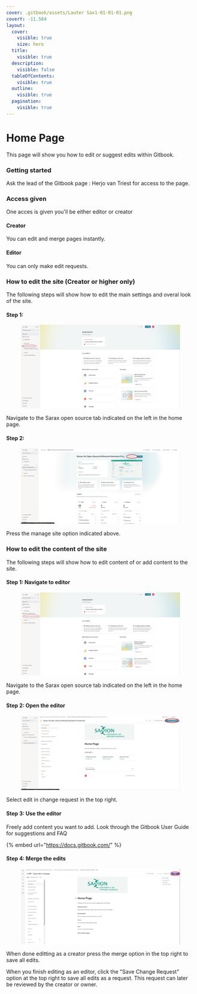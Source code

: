```yaml
---
cover: .gitbook/assets/Lauter Sax1-01-01-01.png
coverY: -11.584
layout:
  cover:
    visible: true
    size: hero
  title:
    visible: true
  description:
    visible: false
  tableOfContents:
    visible: true
  outline:
    visible: true
  pagination:
    visible: true
---
```


# Home Page

This page will show you how to edit or suggest edits within Gitbook.

### Getting started

Ask the lead of the Gitbook page : Herjo van Triest for access to the page.&#x20;

### Access given&#x20;

One acces is given you'll be either editor or creator

#### Creator&#x20;

You can edit and merge pages instantly.

#### Editor

You can only make edit requests.

### How to edit the site (Creator or higher only)

The following steps will show how to edit the main settings and overal look of the site.&#x20;

#### Step 1:

<figure><img src=".gitbook/assets/Edit home page.png" alt=""><figcaption></figcaption></figure>

Navigate to the Sarax open source tab indicated on the left in the home page.&#x20;

#### Step 2:

<figure><img src=".gitbook/assets/Edit site.png" alt=""><figcaption></figcaption></figure>

Press the manage site option indicated above.&#x20;

###

### How to edit the content of the site&#x20;

The following steps will show how to edit content of or add content to the site.&#x20;

#### Step 1: Navigate to editor

<figure><img src=".gitbook/assets/Edit pages through.png" alt=""><figcaption></figcaption></figure>

Navigate to the Sarax open source tab indicated on the left in the home page.&#x20;

#### Step 2: Open the editor

<figure><img src=".gitbook/assets/Edit change req.png" alt=""><figcaption></figcaption></figure>

Select edit in change request in the top right.&#x20;

#### Step 3: Use the editor

Freely add content you want to add. Look through the Gitbook User Guide for suggestions and FAQ

{% embed url="https://docs.gitbook.com/" %}

#### Step 4: Merge the edits

<figure><img src=".gitbook/assets/Merge knop.png" alt=""><figcaption></figcaption></figure>

When done editting as a creator press the merge option in the top right to save all edits.&#x20;

When you finish editing as an editor, click the "Save Change Request" option at the top right to save all edits as a request. This request can later be reviewed by the creator or owner.
